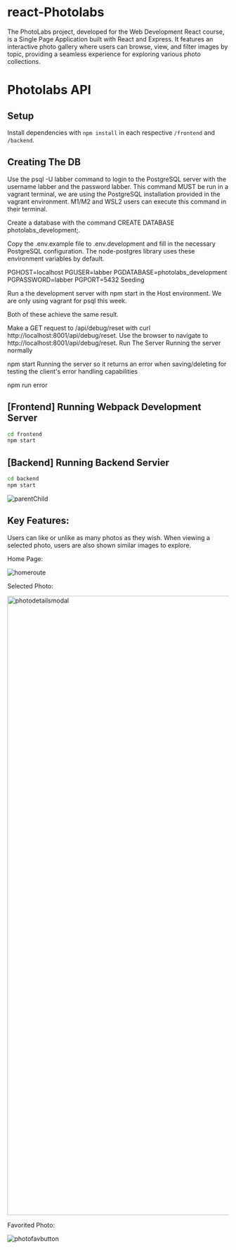 # react-Photolabs

The PhotoLabs project, developed for the Web Development React course, is a Single Page Application built with React and Express. It features an interactive photo gallery where users can browse, view, and filter images by topic, providing a seamless experience for exploring various photo collections.

# Photolabs API

## Setup

Install dependencies with `npm install` in each respective `/frontend` and `/backend`.

## Creating The DB
Use the psql -U labber command to login to the PostgreSQL server with the username labber and the password labber. This command MUST be run in a vagrant terminal, we are using the PostgreSQL installation provided in the vagrant environment. M1/M2 and WSL2 users can execute this command in their terminal.

Create a database with the command CREATE DATABASE photolabs_development;.

Copy the .env.example file to .env.development and fill in the necessary PostgreSQL configuration. The node-postgres library uses these environment variables by default.

PGHOST=localhost
PGUSER=labber
PGDATABASE=photolabs_development
PGPASSWORD=labber
PGPORT=5432
Seeding

Run a the development server with npm start in the Host environment. We are only using vagrant for psql this week.

Both of these achieve the same result.

Make a GET request to /api/debug/reset with curl http://localhost:8001/api/debug/reset.
Use the browser to navigate to http://localhost:8001/api/debug/reset.
Run The Server
Running the server normally

npm start
Running the server so it returns an error when saving/deleting for testing the client's error handling capabilities

npm run error


## [Frontend] Running Webpack Development Server

```sh
cd frontend
npm start
```

## [Backend] Running Backend Servier


```sh
cd backend
npm start
```


![parentChild](https://github.com/user-attachments/assets/5ded6a52-171a-43ba-a1f5-afdcc58ed3bf)



## Key Features:

Users can like or unlike as many photos as they wish.
When viewing a selected photo, users are also shown similar images to explore.





Home Page:

![homeroute](https://github.com/user-attachments/assets/8636d9ab-adad-4145-bd2e-ae34b00d024b)




Selected Photo:

<img width="1411" alt="photodetailsmodal" src="https://github.com/user-attachments/assets/c43a7b4a-ee28-4122-8c63-c17e8c978cc6">




Favorited Photo:

![photofavbutton](https://github.com/user-attachments/assets/27dcb93f-028b-42fb-9b17-0ff086efae14)







